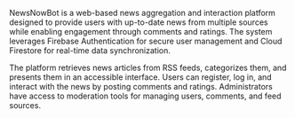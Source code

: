 NewsNowBot is a web-based news aggregation and interaction platform designed to provide users with up-to-date news from multiple sources while enabling engagement through comments and ratings. 
The system leverages Firebase Authentication for secure user management and Cloud Firestore for real-time data synchronization. 

The platform retrieves news articles from RSS feeds, categorizes them, and presents them in an accessible interface. 
Users can register, log in, and interact with the news by posting comments and ratings. 
Administrators have access to moderation tools for managing users, comments, and feed sources.
